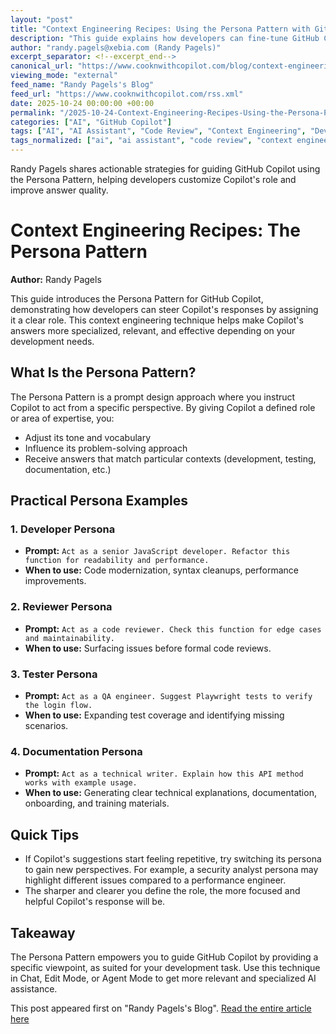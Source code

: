 ```yaml
---
layout: "post"
title: "Context Engineering Recipes: Using the Persona Pattern with GitHub Copilot"
description: "This guide explains how developers can fine-tune GitHub Copilot's responses by applying the Persona Pattern—a technique that assigns Copilot a specific role, such as developer, tester, reviewer, or technical writer. It provides clear prompt examples and use cases for shaping Copilot's tone and problem-solving focus within development workflows."
author: "randy.pagels@xebia.com (Randy Pagels)"
excerpt_separator: <!--excerpt_end-->
canonical_url: "https://www.cooknwithcopilot.com/blog/context-engineering-recipes-persona-pattern.html"
viewing_mode: "external"
feed_name: "Randy Pagels's Blog"
feed_url: "https://www.cooknwithcopilot.com/rss.xml"
date: 2025-10-24 00:00:00 +00:00
permalink: "/2025-10-24-Context-Engineering-Recipes-Using-the-Persona-Pattern-with-GitHub-Copilot.html"
categories: ["AI", "GitHub Copilot"]
tags: ["AI", "AI Assistant", "Code Review", "Context Engineering", "Developer Tools", "Development Workflow", "Documentation", "GitHub Copilot", "Persona Pattern", "Posts", "Programming Productivity", "Prompt Engineering", "Testing"]
tags_normalized: ["ai", "ai assistant", "code review", "context engineering", "developer tools", "development workflow", "documentation", "github copilot", "persona pattern", "posts", "programming productivity", "prompt engineering", "testing"]
---
```


Randy Pagels shares actionable strategies for guiding GitHub Copilot using the Persona Pattern, helping developers customize Copilot's role and improve answer quality.<!--excerpt_end-->

# Context Engineering Recipes: The Persona Pattern

**Author:** Randy Pagels

This guide introduces the Persona Pattern for GitHub Copilot, demonstrating how developers can steer Copilot's responses by assigning it a clear role. This context engineering technique helps make Copilot's answers more specialized, relevant, and effective depending on your development needs.

## What Is the Persona Pattern?

The Persona Pattern is a prompt design approach where you instruct Copilot to act from a specific perspective. By giving Copilot a defined role or area of expertise, you:

- Adjust its tone and vocabulary
- Influence its problem-solving approach
- Receive answers that match particular contexts (development, testing, documentation, etc.)

## Practical Persona Examples

### 1. Developer Persona

- **Prompt:** `Act as a senior JavaScript developer. Refactor this function for readability and performance.`
- **When to use:** Code modernization, syntax cleanups, performance improvements.

### 2. Reviewer Persona

- **Prompt:** `Act as a code reviewer. Check this function for edge cases and maintainability.`
- **When to use:** Surfacing issues before formal code reviews.

### 3. Tester Persona

- **Prompt:** `Act as a QA engineer. Suggest Playwright tests to verify the login flow.`
- **When to use:** Expanding test coverage and identifying missing scenarios.

### 4. Documentation Persona

- **Prompt:** `Act as a technical writer. Explain how this API method works with example usage.`
- **When to use:** Generating clear technical explanations, documentation, onboarding, and training materials.

## Quick Tips

- If Copilot's suggestions start feeling repetitive, try switching its persona to gain new perspectives. For example, a security analyst persona may highlight different issues compared to a performance engineer.
- The sharper and clearer you define the role, the more focused and helpful Copilot's response will be.

## Takeaway

The Persona Pattern empowers you to guide GitHub Copilot by providing a specific viewpoint, as suited for your development task. Use this technique in Chat, Edit Mode, or Agent Mode to get more relevant and specialized AI assistance.

This post appeared first on "Randy Pagels's Blog". [Read the entire article here](https://www.cooknwithcopilot.com/blog/context-engineering-recipes-persona-pattern.html)

